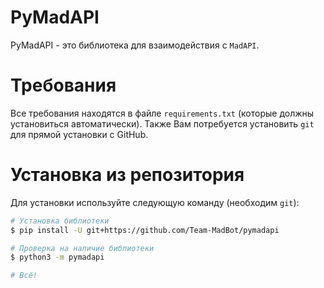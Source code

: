 # PyMadAPI
PyMadAPI - это библиотека для взаимодействия с `MadAPI`.

# Требования
Все требования находятся в файле `requirements.txt` (которые должны установиться автоматически). Также Вам потребуется установить `git` для прямой установки с GitHub. 

# Установка из репозитория
Для установки используйте следующую команду (необходим `git`):
```bash
# Установка библиотеки
$ pip install -U git+https://github.com/Team-MadBot/pymadapi

# Проверка на наличие библиотеки
$ python3 -m pymadapi

# Всё!
```
